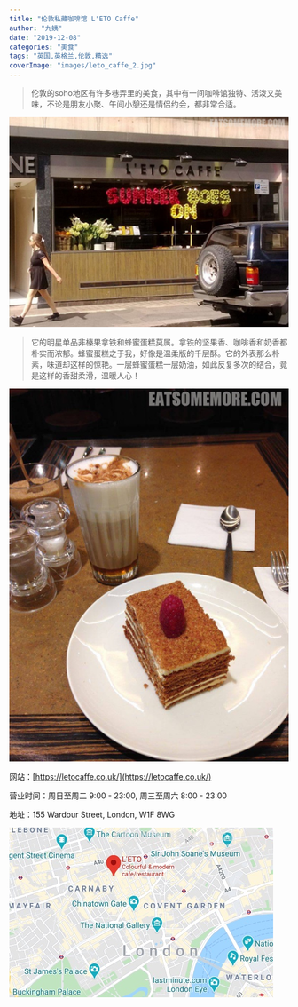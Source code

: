 ```yaml
---
title: "伦敦私藏咖啡馆 L'ETO Caffe"
author: "九姨"
date: "2019-12-08"
categories: "美食"
tags: "英国,英格兰,伦敦,精选"
coverImage: "images/leto_caffe_2.jpg"
---
```


>伦敦的soho地区有许多巷弄里的美食，其中有一间咖啡馆独特、活泼又美味，不论是朋友小聚、午间小憩还是情侣约会，都非常合适。

![伦敦_leto_caffe](images/leto_caffe_1.jpg)

>它的明星单品非榛果拿铁和蜂蜜蛋糕莫属。拿铁的坚果香、咖啡香和奶香都朴实而浓郁。蜂蜜蛋糕之于我，好像是温柔版的千层酥。它的外表那么朴素，味道却这样的惊艳。一层蜂蜜蛋糕一层奶油，如此反复多次的结合，竟是这样的香甜柔滑，温暖人心！

![伦敦_leto_caffe](images/leto_caffe_2.jpg)

网站：[https://letocaffe.co.uk/](https://letocaffe.co.uk/)

营业时间：周日至周二 9:00 - 23:00, 周三至周六 8:00 - 23:00

地址：155 Wardour Street, London, W1F 8WG

![伦敦_leto_caffe](images/leto_caffe_3.jpg)